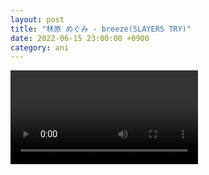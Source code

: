 ```yaml
---
layout: post
title: "林原 めぐみ - breeze(SLAYERS TRY)"
date: 2022-06-15 23:00:00 +0900
category: ani
---
```


<div class="video-container">
    <video id="player" class="video-js vjs-default-skin vjs-big-play-centered" data-json="/public/json/ani/林原 めぐみ - breeze(SLAYERS TRY).json"></video>
</div>

```
```